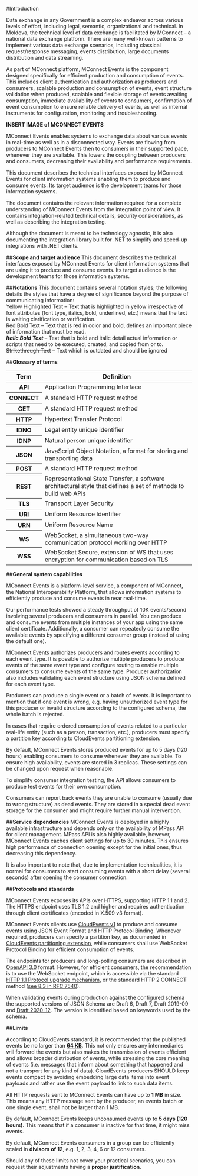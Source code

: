 #Introduction

Data exchange in any Government is a complex endeavor across various levels of effort, including
legal, semantic, organizational and technical. In Moldova, the technical level of data exchange is
facilitated by MConnect – a national data exchange platform. There are many well-known patterns to
implement various data exchange scenarios, including classical request/response messaging,
events distribution, large documents distribution and data streaming.

As part of MConnect platform, MConnect Events is the component designed specifically for efficient
production and consumption of events. This includes client authentication and authorization as
producers and consumers, scalable production and consumption of events, event structure
validation when produced, scalable and flexible storage of events awaiting consumption, immediate
availability of events to consumers, confirmation of event consumption to ensure reliable delivery of
events, as well as internal instruments for configuration, monitoring and troubleshooting.

**INSERT IMAGE of MCONNECT EVENTS**

MConnect Events enables systems to exchange data about various events in real-time as well as in
a disconnected way. Events are flowing from producers to MConnect Events then to consumers in
their supported pace, whenever they are available. This lowers the coupling between producers and
consumers, decreasing their availability and performance requirements.

This document describes the technical interfaces exposed by MConnect Events for client
information systems enabling them to produce and consume events. Its target audience is the
development teams for those information systems.

The document contains the relevant information required for a complete understanding of MConnect
Events from the integration point of view. It contains integration-related technical details, security
considerations, as well as describing the integration testing.

Although the document is meant to be technology agnostic, it is also documenting the integration
library built for .NET to simplify and speed-up integrations with .NET clients.

##**Scope and target audience**
This document describes the technical interfaces exposed by MConnect Events for client
information systems that are using it to produce and consume events. Its target audience is the
development teams for those information systems.

##**Notations**
This document contains several notation styles; the following details the styles that have a degree of significance beyond the purpose of communicating information:
<br><span class="highlight-text-yellow">Yellow Highlighted Text</span> – Text that is highlighted in yellow irrespective of font attributes (font type, italics, bold, underlined, etc.) means that the text is waiting clarification or verification.
<br><span class="red-bold-text">Red Bold Text</span> – Text that is red in color and bold, defines an important piece of information that must be read.
<br>***Italic Bold Text*** – Text that is bold and italic detail actual information or scripts that need to be executed, created, and copied from or to.
<br>~~Strikethrough Text~~ – Text which is outdated and should be ignored

##**Glossary of terms**

<table>
    <thead>
         <tr>
            <th><strong>Term</strong></th>
            <th><strong>Definition</strong></th>
        </tr>
    </thead>
    <tbody>
        <tr>
            <th><strong>API</strong></th>
            <td>Application Programming Interface</td>
        </tr>
        <tr>
            <th><strong>CONNECT</strong></th>
            <td>A standard HTTP request method</td>
        </tr>
        <tr>
            <th><strong>GET</strong></th>
            <td>A standard HTTP request method</td>
        </tr>
        <tr>
            <th><strong>HTTP</strong></th>
            <td>Hypertext Transfer Protocol</td>
        </tr>
        <tr>
            <th><strong>IDNO</strong></th>
            <td>Legal entity unique identifier</td>
        </tr>
        <tr>
            <th><strong>IDNP</strong></th>
            <td>Natural person unique identifier</td>
        </tr>
        <tr>
            <th><strong>JSON</strong></th>
            <td>JavaScript Object Notation, a format for storing and transporting data</td>
        </tr>
        <tr>
            <th><strong>POST</strong></th>
            <td>A standard HTTP request method</td>
        </tr>
        <tr>
            <th><strong>REST</strong></th>
            <td>Representational State Transfer, a software architectural style that defines a set of methods to build web APIs</td>
        </tr>
        <tr>
            <th><strong>TLS</strong></th>
            <td>Transport Layer Security</td>
        </tr>
        <tr>
            <th><strong>URI</strong></th>
            <td>Uniform Resource Identifier</td>
        </tr>
        <tr>
            <th><strong>URN</strong></th>
            <td>Uniform Resource Name</td>
        </tr>
        <tr>
            <th><strong>WS</strong></th>
            <td>WebSocket, a simultaneous two-way communication protocol working over HTTP</td>
        </tr>
        <tr>
            <th><strong>WSS</strong></th>
            <td>WebSocket Secure, extension of WS that uses encryption for communication based on TLS</td>
        </tr>
    </tbody>
</table>

##**General system capabilities**

MConnect Events is a platform-level service, a component of MConnect, the National
Interoperability Platform, that allows information systems to efficiently produce and consume events
in near real-time.

Our performance tests showed a steady throughput of 10K events/second involving several
producers and consumers in parallel. You can produce and consume events from multiple instances
of your app using the same client certificate. Additionally, a consumer can repeatedly consume the
available events by specifying a different consumer group (instead of using the default one).

MConnect Events authorizes producers and routes events according to each event type. It is possible
to authorize multiple producers to produce events of the same event type and configure routing to
enable multiple consumers to consume events of the same type. Producer authorization also
includes validating each event structure using JSON schema defined for each event type.

Producers can produce a single event or a batch of events. It is important to mention that if one event
is wrong, e.g. having unauthorized event type for this producer or invalid structure according to the
configured schema, the whole batch is rejected.

In cases that require ordered consumption of events related to a particular real-life entity (such as a
person, transaction, etc.), producers must specify a partition key according to CloudEvents
partitioning extension.

By default, MConnect Events stores produced events for up to 5 days (120 hours) enabling
consumers to consume whenever they are available. To ensure high availability, events are stored in
3 replicas. These settings can be changed upon request when reasonable.

To simplify consumer integration testing, the API allows consumers to produce test events for their
own consumption.

Consumers can report back events they are unable to consume (usually due to wrong structure) as
dead events. They are stored in a special dead event storage for the consumer and might require
further manual intervention.

##**Service dependencies**
MConnect Events is deployed in a highly available infrastructure and depends only on the availability
of MPass API for client management. MPass API is also highly available, however, MConnect Events
caches client settings for up to 30 minutes. This ensures high performance of connection opening
except for the initial ones, thus decreasing this dependency.

It is also important to note that, due to implementation technicalities, it is normal for consumers to
start consuming events with a short delay (several seconds) after opening the consumer connection.

##**Protocols and standards**

MConnect Events exposes its APIs over HTTPS, supporting HTTP 1.1 and 2. The HTTPS endpoint uses
TLS 1.2 and higher and requires authentication through client certificates (encoded in X.509 v3
format).

MConnect Events clients use [CloudEvents v1](https://cloudevents.io) to produce and consume events using JSON Event
Format and HTTP Protocol Binding. Whenever required, producers can specify a partition key, as
documented in [CloudEvents partitioning extension](https://github.com/cloudevents/spec/blob/v1.0.2/cloudevents/extensions/partitioning.md), while consumers shall use WebSocket Protocol Binding for efficient consumption of events.

The endpoints for producers and long-polling consumers are described in [OpenAPI 3.0](https://www.openapis.org/) format.
However, for efficient consumers, the recommendation is to use the WebSocket endpoint, which is
accessible via the standard [HTTP 1.1 Protocol upgrade mechanism](https://http.dev/protocol-upgrade), or the standard HTTP 2
CONNECT method ([see 8.3 in RFC 7540](https://httpwg.org/specs/rfc7540.html)).

When validating events during production against the configured schema the supported versions of JSON Schema are Draft 6, Draft 7, Draft 2019-09 and [Draft 2020-12](https://json-schema.org/specification). The version is identified based
on keywords used by the schema.

##**Limits**

According to CloudEvents standard, it is recommended that the published events be no larger than [**64 KB**](https://github.com/cloudevents/spec/blob/v1.0.2/cloudevents/spec.md#size-limits). This not only ensures any intermediaries will forward the events but also makes the transmission of events efficient and allows broader distribution of events, while stressing the core meaning of events (i.e. messages that inform about something that happened and not a transport for any kind of data). CloudEvents producers SHOULD keep events compact by avoiding embedding large data items into event payloads and rather use the event payload to link to such data items.

All HTTP requests sent to MConnect Events can have up to **1 MB** in size. This means any HTTP message sent by the producer, an events batch or one single event, shall not be larger than 1 MB.

By default, MConnect Events keeps unconsumed events up to **5 days (120 hours)**. This means that if a consumer is inactive for that time, it might miss events.

By default, MConnect Events consumers in a group can be efficiently scaled in **divisors of 12**, e.g. 1, 2, 3, 4, 6 or 12 consumers.

Should any of these limits not cover your practical scenarios, you can request their adjustments having a **proper justification**.